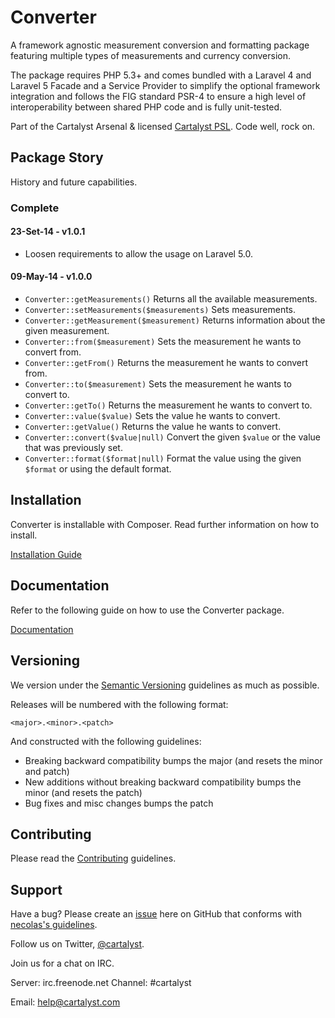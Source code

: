 # Converter

A framework agnostic measurement conversion and formatting package featuring multiple types of measurements and currency conversion.

The package requires PHP 5.3+ and comes bundled with a Laravel 4 and Laravel 5 Facade and a Service Provider to simplify the optional framework integration and follows the FIG standard PSR-4 to ensure a high level of interoperability between shared PHP code and is fully unit-tested.

Part of the Cartalyst Arsenal & licensed [Cartalyst PSL](license.txt). Code well, rock on.

## Package Story

History and future capabilities.

### Complete

#### 23-Set-14 - v1.0.1

- Loosen requirements to allow the usage on Laravel 5.0.

#### 09-May-14 - v1.0.0

- ```Converter::getMeasurements()``` Returns all the available measurements.
- ```Converter::setMeasurements($measurements)``` Sets measurements.
- ```Converter::getMeasurement($measurement)``` Returns information about the given measurement.
- ```Converter::from($measurement)``` Sets the measurement he wants to convert from.
- ```Converter::getFrom()``` Returns the measurement he wants to convert from.
- ```Converter::to($measurement)``` Sets the measurement he wants to convert to.
- ```Converter::getTo()``` Returns the measurement he wants to convert to.
- ```Converter::value($value)``` Sets the value he wants to convert.
- ```Converter::getValue()``` Returns the value he wants to convert.
- ```Converter::convert($value|null)``` Convert the given `$value` or the value that was previously set.
- ```Converter::format($format|null)``` Format the value using the given `$format` or using the default format.

## Installation

Converter is installable with Composer. Read further information on how to install.

[Installation Guide](https://cartalyst.com/manual/converter/1.0#installation)

## Documentation

Refer to the following guide on how to use the Converter package.

[Documentation](https://cartalyst.com/manual/converter/1.0)

## Versioning

We version under the [Semantic Versioning](http://semver.org/) guidelines as much as possible.

Releases will be numbered with the following format:

`<major>.<minor>.<patch>`

And constructed with the following guidelines:

* Breaking backward compatibility bumps the major (and resets the minor and patch)
* New additions without breaking backward compatibility bumps the minor (and resets the patch)
* Bug fixes and misc changes bumps the patch

## Contributing

Please read the [Contributing](contributing.md) guidelines.

## Support

Have a bug? Please create an [issue](https://github.com/cartalyst/converter/issues) here on GitHub that conforms with [necolas's guidelines](https://github.com/necolas/issue-guidelines).

Follow us on Twitter, [@cartalyst](http://twitter.com/cartalyst).

Join us for a chat on IRC.

Server: irc.freenode.net
Channel: #cartalyst

Email: help@cartalyst.com
